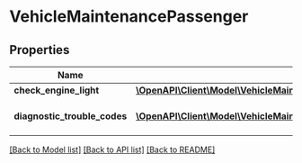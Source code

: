 # VehicleMaintenancePassenger

## Properties
Name | Type | Description | Notes
------------ | ------------- | ------------- | -------------
**check_engine_light** | [**\OpenAPI\Client\Model\VehicleMaintenancePassengerCheckEngineLight**](VehicleMaintenancePassengerCheckEngineLight.md) |  | [optional] 
**diagnostic_trouble_codes** | [**\OpenAPI\Client\Model\VehicleMaintenancePassengerDiagnosticTroubleCodes[]**](VehicleMaintenancePassengerDiagnosticTroubleCodes.md) | Passenger vehicle DTCs. | [optional] 

[[Back to Model list]](../README.md#documentation-for-models) [[Back to API list]](../README.md#documentation-for-api-endpoints) [[Back to README]](../README.md)


